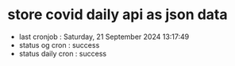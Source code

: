 # store covid daily api as json data

- last cronjob : Saturday, 21 September 2024 13:17:49
- status og cron : success
- status daily cron : success
      
      